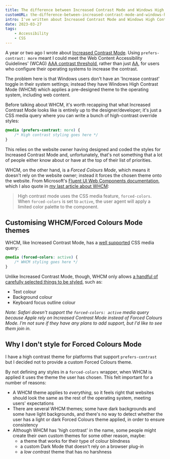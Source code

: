 ```yaml
---
title: The difference between Increased Contrast Mode and Windows High Contrast Mode (Forced Colours Mode)
customURL: the-difference-between-increased-contrast-mode-and-windows-high-contrast-mode
intro: I've written about Increased Contrast Mode and Windows High Contrast Mode, but what's the difference? And where does Forced Colours Mode come in?
date: 2023-03-27
tags:
    - Accessibility
    - CSS
---
```


A year or two ago I wrote about [Increased Contrast Mode](https://www.tempertemper.net/blog/using-the-increased-contrast-mode-css-media-query). Using `prefers-contrast: more` meant I could meet the Web Content Accessibility Guidelines' (WCAG) [AAA contrast threshold](https://www.w3.org/TR/WCAG21/#contrast-enhanced), rather than just [AA](https://www.w3.org/TR/WCAG21/#contrast-enhanced), for users who configure their operating systems to increase the contrast.

The problem here is that Windows users don't have an 'Increase contrast' toggle in their system settings; instead they have Windows High Contrast Mode (WHCM) which applies a pre-designed theme to the operating system, including web content.

Before talking about WHCM, it's worth recapping that what Increased Contrast Mode looks like is entirely up to the designer/developer; it's just a CSS media query where you can write a bunch of high-contrast override styles:

```css
@media (prefers-contrast: more) {
    /* High contrast styling goes here */
}
```

This relies on the website owner having designed and coded the styles for Increased Contrast Mode and, unfortunately, that's not something that a lot of people either know about or have at the top of their list of priorities.

WHCM, on the other hand, is a <i>Forced Colours Mode</i>, which means it doesn't rely on the website owner; instead it forces the chosen theme onto the website. From Microsoft's [Fluent UI Web Components documentation](https://learn.microsoft.com/en-us/fluent-ui/web-components/design-system/high-contrast), which I also quote in [my last article about WHCM](/blog/windows-high-contrast-mode-and-focus-outlines):

> High contrast mode uses the CSS media feature, `forced-colors`. When `forced-colors` is set to `active`, the user agent will apply a limited color palette to the component.


## Customising WHCM/Forced Colours Mode themes

WHCM, like Increased Contrast Mode, has a [well supported](https://caniuse.com/mdn-css_at-rules_media_forced-colors) CSS media query:

```css
@media (forced-colors: active) {
    /* WHCM styling goes here */
}
```

Unlike Increased Contrast Mode, though, WHCM only allows [a handful of carefully selected things to be styled](https://developer.mozilla.org/en-US/docs/Web/CSS/@media/forced-colors), such as:

- Text colour
- Background colour
- Keyboard focus outline colour

<i>Note: Safari doesn't support the `forced-colors: active` media query because Apple rely on Increased Contrast Mode instead of Forced Colours Mode. I'm not sure if they have any plans to add support, but I'd like to see them join in.</i>


## Why I don't style for Forced Colours Mode

I have a high contrast theme for platforms that support `prefers-contrast` but I decided not to provide a custom Forced Colours theme.

By not defining any styles in a `forced-colors` wrapper, when WHCM is applied it uses the theme the user has chosen. This felt important for a number of reasons:

- A WHCM theme applies to *everything*, so it feels right that websites should look the same as the rest of the operating system, meeting users' expectations
- There are several WHCM themes; some have dark backgrounds and some have light backgrounds, and there's no way to detect whether the user has a light or dark Forced Colours theme applied, in order to ensure consistency
- Although WHCM has 'high contrast' in the name, some people might create their own custom themes for some other reason, maybe:
    - a theme that works for their type of colour blindness
    - a custom Dark Mode that doesn't rely on a browser plug-in
    - a *low contrast* theme that has no harshness
